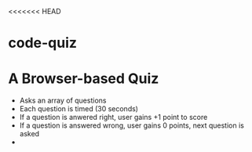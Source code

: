 <<<<<<< HEAD
# code-quiz

# A Browser-based Quiz
- Asks an array of questions
- Each question is timed (30 seconds)
- If a question is anwered right, user gains +1 point to score
- If a question is answered wrong, user gains 0 points, next question is asked
-
